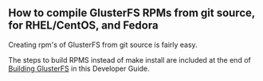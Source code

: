## How to compile GlusterFS RPMs from git source, for RHEL/CentOS, and Fedora

Creating rpm's of GlusterFS from git source is fairly easy. 

The steps to build RPMS instead of make install are included at the end of [Building GlusterFS](https://docs.gluster.org/en/latest/Developer-guide/Building-GlusterFS/) in this Developer Guide.

